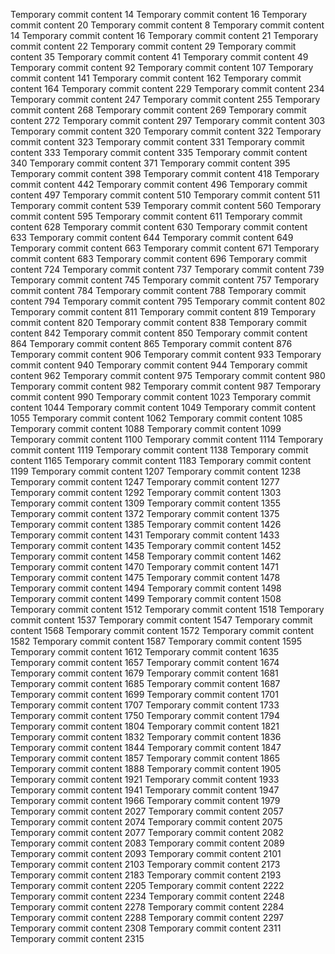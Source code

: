 Temporary commit content 14
Temporary commit content 16
Temporary commit content 20
Temporary commit content 8
Temporary commit content 14
Temporary commit content 16
Temporary commit content 21
Temporary commit content 22
Temporary commit content 29
Temporary commit content 35
Temporary commit content 41
Temporary commit content 49
Temporary commit content 92
Temporary commit content 107
Temporary commit content 141
Temporary commit content 162
Temporary commit content 164
Temporary commit content 229
Temporary commit content 234
Temporary commit content 247
Temporary commit content 255
Temporary commit content 268
Temporary commit content 269
Temporary commit content 272
Temporary commit content 297
Temporary commit content 303
Temporary commit content 320
Temporary commit content 322
Temporary commit content 323
Temporary commit content 331
Temporary commit content 333
Temporary commit content 335
Temporary commit content 340
Temporary commit content 371
Temporary commit content 395
Temporary commit content 398
Temporary commit content 418
Temporary commit content 442
Temporary commit content 496
Temporary commit content 497
Temporary commit content 510
Temporary commit content 511
Temporary commit content 539
Temporary commit content 560
Temporary commit content 595
Temporary commit content 611
Temporary commit content 628
Temporary commit content 630
Temporary commit content 633
Temporary commit content 644
Temporary commit content 649
Temporary commit content 663
Temporary commit content 671
Temporary commit content 683
Temporary commit content 696
Temporary commit content 724
Temporary commit content 737
Temporary commit content 739
Temporary commit content 745
Temporary commit content 757
Temporary commit content 784
Temporary commit content 788
Temporary commit content 794
Temporary commit content 795
Temporary commit content 802
Temporary commit content 811
Temporary commit content 819
Temporary commit content 820
Temporary commit content 838
Temporary commit content 842
Temporary commit content 850
Temporary commit content 864
Temporary commit content 865
Temporary commit content 876
Temporary commit content 906
Temporary commit content 933
Temporary commit content 940
Temporary commit content 944
Temporary commit content 962
Temporary commit content 975
Temporary commit content 980
Temporary commit content 982
Temporary commit content 987
Temporary commit content 990
Temporary commit content 1023
Temporary commit content 1044
Temporary commit content 1049
Temporary commit content 1055
Temporary commit content 1062
Temporary commit content 1085
Temporary commit content 1088
Temporary commit content 1099
Temporary commit content 1100
Temporary commit content 1114
Temporary commit content 1119
Temporary commit content 1138
Temporary commit content 1165
Temporary commit content 1183
Temporary commit content 1199
Temporary commit content 1207
Temporary commit content 1238
Temporary commit content 1247
Temporary commit content 1277
Temporary commit content 1292
Temporary commit content 1303
Temporary commit content 1309
Temporary commit content 1355
Temporary commit content 1372
Temporary commit content 1375
Temporary commit content 1385
Temporary commit content 1426
Temporary commit content 1431
Temporary commit content 1433
Temporary commit content 1435
Temporary commit content 1452
Temporary commit content 1458
Temporary commit content 1462
Temporary commit content 1470
Temporary commit content 1471
Temporary commit content 1475
Temporary commit content 1478
Temporary commit content 1494
Temporary commit content 1498
Temporary commit content 1499
Temporary commit content 1508
Temporary commit content 1512
Temporary commit content 1518
Temporary commit content 1537
Temporary commit content 1547
Temporary commit content 1568
Temporary commit content 1572
Temporary commit content 1582
Temporary commit content 1587
Temporary commit content 1595
Temporary commit content 1612
Temporary commit content 1635
Temporary commit content 1657
Temporary commit content 1674
Temporary commit content 1679
Temporary commit content 1681
Temporary commit content 1685
Temporary commit content 1687
Temporary commit content 1699
Temporary commit content 1701
Temporary commit content 1707
Temporary commit content 1733
Temporary commit content 1750
Temporary commit content 1794
Temporary commit content 1804
Temporary commit content 1821
Temporary commit content 1832
Temporary commit content 1836
Temporary commit content 1844
Temporary commit content 1847
Temporary commit content 1857
Temporary commit content 1865
Temporary commit content 1888
Temporary commit content 1905
Temporary commit content 1921
Temporary commit content 1933
Temporary commit content 1941
Temporary commit content 1947
Temporary commit content 1966
Temporary commit content 1979
Temporary commit content 2027
Temporary commit content 2057
Temporary commit content 2074
Temporary commit content 2075
Temporary commit content 2077
Temporary commit content 2082
Temporary commit content 2083
Temporary commit content 2089
Temporary commit content 2093
Temporary commit content 2101
Temporary commit content 2103
Temporary commit content 2173
Temporary commit content 2183
Temporary commit content 2193
Temporary commit content 2205
Temporary commit content 2222
Temporary commit content 2234
Temporary commit content 2248
Temporary commit content 2278
Temporary commit content 2284
Temporary commit content 2288
Temporary commit content 2297
Temporary commit content 2308
Temporary commit content 2311
Temporary commit content 2315

